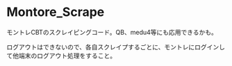 # Montore_Scrape
モントレCBTのスクレイピングコード。QB、medu4等にも応用できるかも。

ログアウトはできないので、各自スクレイプするごとに、モントレにログインして他端末のログアウト処理をすること。
